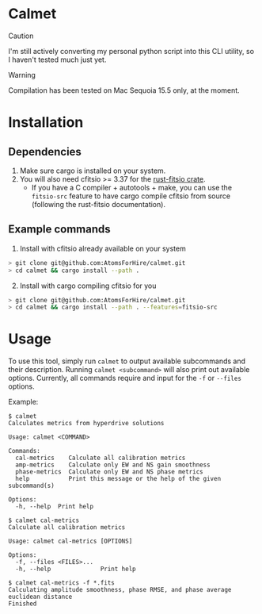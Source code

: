 # Calmet

> [!CAUTION]
I'm still actively converting my personal python script into this CLI utility, so
I haven't tested much just yet.

> [!WARNING]
Compilation has been tested on Mac Sequoia 15.5 only, at the moment.

# Installation

## Dependencies
1. Make sure cargo is installed on your system.
2. You will also need cfitsio >= 3.37 for the [rust-fitsio
   crate](https://github.com/simonrw/rust-fitsio).
   * If you have a C compiler + autotools + make, you can use the `fitsio-src`
   feature to have cargo compile cfitsio from source (following the rust-fitsio
   documentation).

## Example commands
1. Install with cfitsio already available on your system
```sh
> git clone git@github.com:AtomsForHire/calmet.git
> cd calmet && cargo install --path .
```

2. Install with cargo compiling cfitsio for you
```sh
> git clone git@github.com:AtomsForHire/calmet.git
> cd calmet && cargo install --path . --features=fitsio-src
```

# Usage
To use this tool, simply run `calmet` to output available subcommands and their
description. Running `calmet <subcommand>` will also print out available
options. Currently, all commands require and input for the `-f` or `--files`
options.

Example:
```
$ calmet
Calculates metrics from hyperdrive solutions

Usage: calmet <COMMAND>

Commands:
  cal-metrics    Calculate all calibration metrics
  amp-metrics    Calculate only EW and NS gain smoothness
  phase-metrics  Calculate only EW and NS phase metrics
  help           Print this message or the help of the given subcommand(s)

Options:
  -h, --help  Print help
```

``` 
$ calmet cal-metrics
Calculate all calibration metrics

Usage: calmet cal-metrics [OPTIONS]

Options:
  -f, --files <FILES>...
  -h, --help              Print help
```

```
$ calmet cal-metrics -f *.fits
Calculating amplitude smoothness, phase RMSE, and phase average euclidean distance
Finished
```
